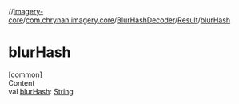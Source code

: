 //[imagery-core](../../../../index.md)/[com.chrynan.imagery.core](../../index.md)/[BlurHashDecoder](../index.md)/[Result](index.md)/[blurHash](blur-hash.md)



# blurHash  
[common]  
Content  
val [blurHash](blur-hash.md): [String](https://kotlinlang.org/api/latest/jvm/stdlib/kotlin/-string/index.html)  



